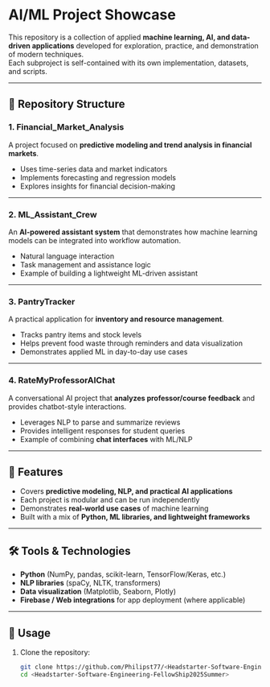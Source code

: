 # AI/ML Project Showcase  

This repository is a collection of applied **machine learning, AI, and data-driven applications** developed for exploration, practice, and demonstration of modern techniques.  
Each subproject is self-contained with its own implementation, datasets, and scripts.  

---

## 📂 Repository Structure  

### **1. Financial_Market_Analysis**  
A project focused on **predictive modeling and trend analysis in financial markets**.  
- Uses time-series data and market indicators  
- Implements forecasting and regression models  
- Explores insights for financial decision-making  

---

### **2. ML_Assistant_Crew**  
An **AI-powered assistant system** that demonstrates how machine learning models can be integrated into workflow automation.  
- Natural language interaction  
- Task management and assistance logic  
- Example of building a lightweight ML-driven assistant  

---

### **3. PantryTracker**  
A practical application for **inventory and resource management**.  
- Tracks pantry items and stock levels  
- Helps prevent food waste through reminders and data visualization  
- Demonstrates applied ML in day-to-day use cases  

---

### **4. RateMyProfessorAIChat**  
A conversational AI project that **analyzes professor/course feedback** and provides chatbot-style interactions.  
- Leverages NLP to parse and summarize reviews  
- Provides intelligent responses for student queries  
- Example of combining **chat interfaces** with ML/NLP  

---

## 🚀 Features  

- Covers **predictive modeling, NLP, and practical AI applications**  
- Each project is modular and can be run independently  
- Demonstrates **real-world use cases** of machine learning  
- Built with a mix of **Python, ML libraries, and lightweight frameworks**  

---

## 🛠️ Tools & Technologies  

- **Python** (NumPy, pandas, scikit-learn, TensorFlow/Keras, etc.)  
- **NLP libraries** (spaCy, NLTK, transformers)  
- **Data visualization** (Matplotlib, Seaborn, Plotly)  
- **Firebase / Web integrations** for app deployment (where applicable)  

---

## 📌 Usage  

1. Clone the repository:  
   ```bash
   git clone https://github.com/Philipst77/<Headstarter-Software-Engineering-FellowShip2025Summer>.git
   cd <Headstarter-Software-Engineering-FellowShip2025Summer>
